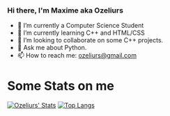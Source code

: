 ### Hi there, I'm Maxime aka Ozeliurs

- 🔭 I’m currently a Computer Science Student
- 🌱 I’m currently learning C++ and HTML/CSS
- 👯 I’m looking to collaborate on some C++ projects.
- 💬 Ask me about Python.
- 📫 How to reach me: [ozeliurs@gmail.com](mailto:ozeliurs@gmail.com)

# Some Stats on me
[![Ozeliurs' Stats](https://github-readme-stats.vercel.app/api?username=oseliurs)](https://github.com/anuraghazra/github-readme-stats)
[![Top Langs](https://github-readme-stats.vercel.app/api/top-langs/?username=oseliurs&layout=compact)](https://github.com/anuraghazra/github-readme-stats)